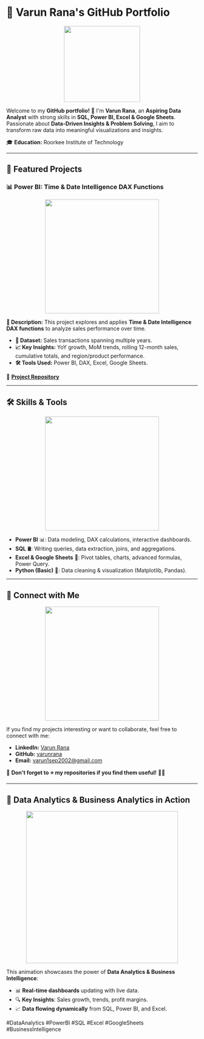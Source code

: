 # 💼 Varun Rana's GitHub Portfolio

<p align="center">
  <img src="https://media.giphy.com/media/QTfX9Ejfra3ZmNxh6B/giphy.gif" width="200px">
</p>

Welcome to my **GitHub portfolio!** 🚀 I'm **Varun Rana**, an **Aspiring Data Analyst** with strong skills in **SQL, Power BI, Excel & Google Sheets**. Passionate about **Data-Driven Insights & Problem Solving**, I aim to transform raw data into meaningful visualizations and insights.

🎓 **Education:** Roorkee Institute of Technology

---

## 🚀 Featured Projects

### 📊 Power BI: Time & Date Intelligence DAX Functions
<p align="center">
  <img src="https://media.giphy.com/media/26xBwdIuRJiAIqHwA/giphy.gif" width="300px">
</p>

**📌 Description:** This project explores and applies **Time & Date Intelligence DAX functions** to analyze sales performance over time.
- **📂 Dataset:** Sales transactions spanning multiple years.
- **📈 Key Insights:** YoY growth, MoM trends, rolling 12-month sales, cumulative totals, and region/product performance.
- **🛠️ Tools Used:** Power BI, DAX, Excel, Google Sheets.

🔗 **[Project Repository](https://github.com/yourusername/powerbi-time-intelligence)**

---

## 🛠️ Skills & Tools
<p align="center">
  <img src="https://media.giphy.com/media/Ll22OhMLAlVDb8UQWe/giphy.gif" width="300px">
</p>

- **Power BI** 📊: Data modeling, DAX calculations, interactive dashboards.
- **SQL** 🛢️: Writing queries, data extraction, joins, and aggregations.
- **Excel & Google Sheets** 📂: Pivot tables, charts, advanced formulas, Power Query.
- **Python (Basic)** 🐍: Data cleaning & visualization (Matplotlib, Pandas).

---

## 📩 Connect with Me
<p align="center">
  <img src="https://media.giphy.com/media/jpVnC65DmYeyRL4LHS/giphy.gif" width="300px">
</p>

If you find my projects interesting or want to collaborate, feel free to connect with me:
- **LinkedIn:** [Varun Rana](https://www.linkedin.com/in/varun-rana-/)
- **GitHub:** [varunrana](https://github.com/varunrana)
- **Email:** varun1sep2002@gmail.com

📌 **Don't forget to ⭐ my repositories if you find them useful!** 🚀✨

---

## 🎥 Data Analytics & Business Analytics in Action
<p align="center">
  <img src="https://your-custom-data-analytics-gif-url.com" width="400px">
</p>

This animation showcases the power of **Data Analytics & Business Intelligence**:
- 📊 **Real-time dashboards** updating with live data.
- 🔍 **Key Insights**: Sales growth, trends, profit margins.
- 📈 **Data flowing dynamically** from SQL, Power BI, and Excel.

#DataAnalytics #PowerBI #SQL #Excel #GoogleSheets #BusinessIntelligence
